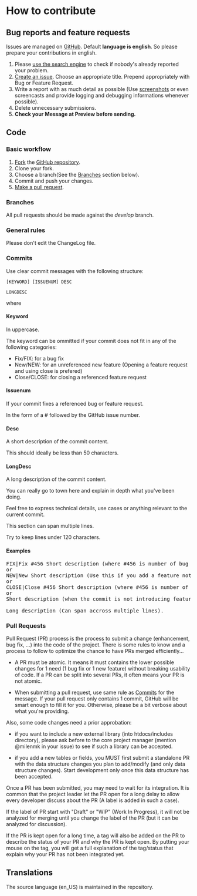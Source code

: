 How to contribute
=================

Bug reports and feature requests
--------------------------------

Issues are managed on [GitHub](https://github.com/milenmk/Simple-Password-Manager/issues).
Default **language is english**. So please prepare your contributions in english.

1. Please [use the search engine](https://help.github.com/articles/searching-issues) to check if nobody's already reported your problem.
2. [Create an issue](https://help.github.com/articles/creating-an-issue). Choose an appropriate title. Prepend appropriately with Bug or Feature Request.
3. Write a report with as much detail as possible (Use [screenshots](https://help.github.com/articles/issue-attachments) or even screencasts and provide logging and debugging
   informations whenever possible).
4. Delete unnecessary submissions.
5. **Check your Message at Preview before sending.**

<a name="code"></a>Code
-----------------------

### Basic workflow

1. [Fork](https://help.github.com/articles/fork-a-repo) the [GitHub repository](https://github.com/milenmk/Simple-Password-Manager).
2. Clone your fork.
3. Choose a branch(See the [Branches](#branches) section below).
4. Commit and push your changes.
5. [Make a pull request](https://help.github.com/articles/creating-a-pull-request).

<span id="branches" name="branches"></span>

### Branches

All pull requests should be made against the *develop* branch.

### General rules

Please don't edit the ChangeLog file.

### <a name="commits"></a>Commits

Use clear commit messages with the following structure:

```
[KEYWORD] [ISSUENUM] DESC

LONGDESC
```

where

#### Keyword

In uppercase.

The keyword can be ommitted if your commit does not fit in any of the following categories:

- Fix/FIX: for a bug fix
- New/NEW: for an unreferenced new feature (Opening a feature request and using close is prefered)
- Close/CLOSE: for closing a referenced feature request

#### Issuenum

If your commit fixes a referenced bug or feature request.

In the form of a # followed by the GitHub issue number.

#### Desc

A short description of the commit content.

This should ideally be less than 50 characters.

#### LongDesc

A long description of the commit content.

You can really go to town here and explain in depth what you've been doing.

Feel free to express technical details, use cases or anything relevant to the current commit.

This section can span multiple lines.

Try to keep lines under 120 characters.

#### Examples

<pre>
FIX|Fix #456 Short description (where #456 is number of bug fix, if it exists.)
or
NEW|New Short description (Use this if you add a feature not tracked, otherwise use CLOSE #456)
or
CLOSE|Close #456 Short description (where #456 is number of feature request, if it exists.)
or
Short description (when the commit is not introducing feature nor closing a bug)

Long description (Can span accross multiple lines).
</pre>

### Pull Requests

Pull Request (PR) process is the process to submit a change (enhancement, bug fix, ...) into the code of the project. There is some rules to know and
a process to follow to optimize the chance to have PRs merged efficiently...

* A PR must be atomic. It means it must contains the lower possible changes for 1 need (1 bug fix or 1 new feature) without breaking usability of code. If a PR can be split into
  several PRs, it often means your PR is not atomic.

* When submitting a pull request, use same rule as [Commits](#commits) for the message. If your pull request only contains 1 commit, GitHub will be smart enough to fill it for you.
  Otherwise, please be a bit verbose about what you're providing.

Also, some code changes need a prior approbation:

* if you want to include a new external library (into htdocs/includes directory), please ask before to the core project manager (mention @milenmk in your issue) to see if such a
  library can be accepted.

* if you add a new tables or fields, you MUST first submit a standalone PR with the data structure changes you plan to add/modify (and only data structure changes). Start
  development only once this data structure has been accepted.

Once a PR has been submitted, you may need to wait for its integration. It is common that the project leader let the PR open for a long delay to allow every developer discuss about
the PR (A label is added in such a case).

If the label of PR start with "Draft" or "WIP" (Work In Progress), it will not be analyzed for merging until you change the label of the PR (but it can be analyzed for discussion).

If the PR is kept open for a long time, a tag will also be added on the PR to describe the status of your PR and why the PR is kept open. By putting your mouse on the tag, you will
get a full explanation of the tag/status that explain why your PR has not been integrated yet.

Translations
------------
The source language (en_US) is maintained in the repository.
